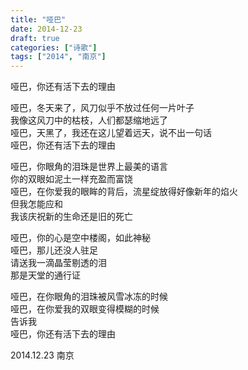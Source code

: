 ```yaml
---
title: "哑巴"
date: 2014-12-23
draft: true
categories: ["诗歌"]
tags: ["2014", "南京"]
---
```


哑巴，你还有活下去的理由  

哑巴，冬天来了，风刀似乎不放过任何一片叶子  
我像这风刀中的枯枝，人们都瑟缩地远了  
哑巴，天黑了，我还在这儿望着远天，说不出一句话  
哑巴，你还有活下去的理由  

哑巴，你眼角的泪珠是世界上最美的语言  
你的双眼如泥土一样充盈而富饶  
哑巴，在你爱我的眼眸的背后，流星绽放得好像新年的焰火  
但我怎能应和  
我该庆祝新的生命还是旧的死亡  

哑巴，你的心是空中楼阁，如此神秘  
哑巴，那儿还没人驻足  
请送我一滴晶莹剔透的泪  
那是天堂的通行证  

哑巴，在你眼角的泪珠被风雪冰冻的时候  
哑巴，在你爱我的双眼变得模糊的时候  
告诉我  
哑巴，你还有活下去的理由  

2014.12.23 南京  

